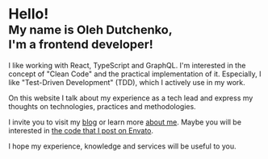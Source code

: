 # Hello!<br/> <small>My name is Oleh Dutchenko,<br data-hide="in-sm-container" /> I'm a frontend developer!</small>

I like working with React, TypeScript and GraphQL. I'm interested in the concept
of "Clean Code" and the practical implementation of it. Especially, I
like "Test-Driven Development" (TDD), which I
actively use in my work.

On this website I talk about my experience as a tech lead and express my
thoughts on technologies, practices and methodologies.

I invite you to visit my [blog](/blog) or learn more [about me](/about). Maybe
you will be interested in [the code that I post on Envato](/envato).

I hope my experience, knowledge and services will be useful to you.
